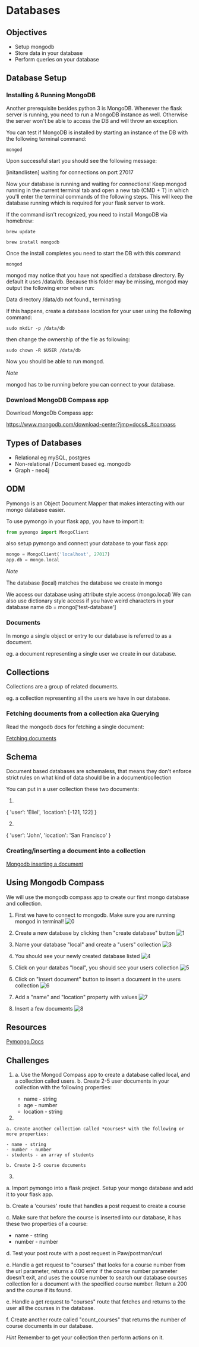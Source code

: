 # Databases


## Objectives

- Setup mongodb
- Store data in your database
- Perform queries on your database

## Database Setup

### Installing & Running MongoDB

Another prerequisite besides python 3 is MongoDB. Whenever the flask server is running, you need to run a MongoDB instance as well. Otherwise the server won't be able to access the DB and will throw an exception.

You can test if MongoDB is installed by starting an instance of the DB with the following terminal command:

```mongod```

Upon successful start you should see the following message:

[initandlisten] waiting for connections on port 27017


Now your database is running and waiting for connections! Keep mongod running in the current terminal tab and open a new tab (CMD + T) in which you'll enter the terminal commands of the following steps. This will keep the database running which is required for your flask server to work.

If the command isn't recognized, you need to install MongoDB via homebrew:

```
brew update

brew install mongodb
```

Once the install completes you need to start the DB with this command:

```mongod```

mongod may notice that you have not specified a database directory. By default it uses /data/db. Because this folder may be missing, mongod may output the following error when run: 

Data directory /data/db not found., terminating


If this happens, create a database location for your user using the following command:

```sudo mkdir -p /data/db```

then change the ownership of the file as following:

```
sudo chown -R $USER /data/db
```

Now you should be able to run mongod.


*Note*

mongod has to be running before you can connect to your database.


### Download MongoDB Compass app

Download MongoDb Compass app:

https://www.mongodb.com/download-center?jmp=docs&_#compass


## Types of Databases

- Relational eg mySQL, postgres
- Non-relational / Document  based eg. mongodb
- Graph - neo4j

## ODM

Pymongo is an Object Document Mapper that makes interacting with our mongo database easier.

To use pymongo in your flask app, you have to import it:

```python
from pymongo import MongoClient
```

also setup pymongo and connect your database to your flask app:

```python
mongo = MongoClient('localhost', 27017)
app.db = mongo.local
```

*Note*

The database (local) matches the database we create in mongo

We access our database using attribute style access (mongo.local)
We can also use dictionary style access if you have weird characters in your database name
db = mongo['test-database']


### Documents

In mongo a single object or entry to our database is referred to as a document.

eg. a document representing a single user we create in our database.

## Collections

Collections are a group of related documents.

eg. a collection representing all the users we have in our database.


### Fetching documents from a collection aka Querying

Read the mongodb docs for fetching a single document:

[Fetching documents](http://api.mongodb.com/python/current/tutorial.html#getting-a-single-document-with-find-one)

## Schema

Document based databases are schemaless, that means they don't enforce strict rules on what kind of data should be in a document/collection

You can put in a user collection these two documents:

1.
{
 'user': 'Eliel',
 'location': [-121, 122]
}

2.
{
'user': 'John',
'location': 'San Francisco'
}


### Creating/inserting a document into a collection

[Mongodb inserting a document](http://api.mongodb.com/python/current/tutorial.html#inserting-a-document)


## Using Mongodb Compass

We will use the mongodb compass app to create our first mongo database and collection.


1. First we have to connect to mongodb. Make sure you are running mongod in terminal!
![0](0.png)


2. Create a new database by clicking then "create database" button
![1](1.png)


3. Name your database "local" and create a "users" collection
![3](3.png)


4. You should see your newly created database listed 
![4](4.png)


5. Click on your databas "local", you should see your users collection 
![5](5.png)


6. Click on "insert document" button to insert a document in the users collection
![6](6.png)


7. Add a "name" and "location" property with values
![7](7.png)


8. Insert a few documents
![8](8.png)



## Resources

[Pymongo Docs](http://api.mongodb.com/python/current/tutorial.html)



## Challenges

1. 
    a. Use the Mongod Compass app to create a database called local, and a collection called users.
    b. Create 2-5 user documents in your collection with the following properties:

    - name - string
    - age - number
    - location - string

2.

    a. Create another collection called *courses* with the following or more properties:

    - name - string
    - number - number
    - students - an array of students

    b. Create 2-5 course documents


3.

a. Import pymongo into a flask project. Setup your mongo database and add it to your flask app.

b. Create a 'courses' route that handles a post request to create a course

c. Make sure that before the course is inserted into our database, it has these two properties of a course:

- name - string
- number - number

d. Test your post route with a post request in Paw/postman/curl

e. Handle a get request to "courses" that looks for a course number from the url parameter, returns a 400 error if the course number parameter doesn't exit, and uses the course number to search our database courses collection for a document with the specified course number. Return a 200 and the course if its found.

e. Handle a get request to "courses" route that fetches and returns to the user all the courses in the database.

f. Create another route called "count_courses" that returns the number of course documents in our database.


*Hint* Remember to get your collection then perform actions on it.




